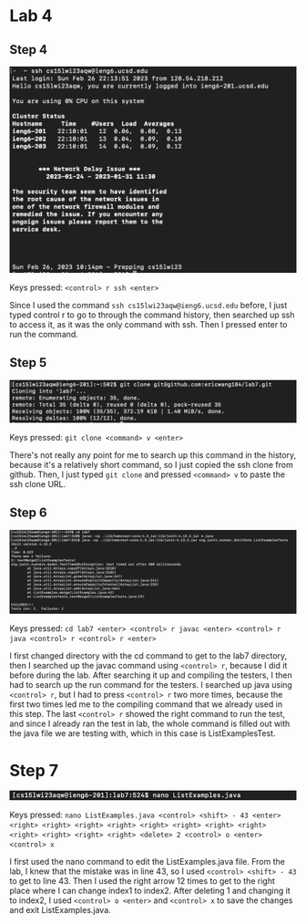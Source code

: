 # Lab 4

## Step 4

![Image](STEP4.png) 

Keys pressed: ```<control> r ssh <enter>```

Since I used the command ```ssh cs15lwi23aqw@ieng6.ucsd.edu``` before, I just typed control r to go to through the command history, then searched up ssh to access it, as it was the only command with ssh. Then I pressed enter to run the command. 

## Step 5
  
![Image](STEP5.png)
  
Keys pressed: ```git clone <command> v <enter>```
  
There's not really any point for me to search up this command in the history, because it's a relatively short command, so I just copied the ssh clone from github. Then, I just typed ```git clone``` and pressed ```<command> v``` to paste the ssh clone URL. 
  
## Step 6
  
![Image](STEP6.png) 
  
Keys pressed: ```cd lab7 <enter> <control> r javac <enter> <control> r java <control> r <control> r <enter>```
  
I first changed directory with the cd command to get to the lab7 directory, then I searched up the javac command using ```<control> r```, because I did it before during the lab. After searching it up and compiling the testers, I then had to search up the run command for the testers. I searched up java using ```<control> r```, but I had to press ```<control> r``` two more times, because the first two times led me to the compiling command that we already used in this step. The last ```<control> r``` showed the right command to run the test, and since I already ran the test in lab, the whole command is filled out with the java file we are testing with, which in this case is ListExamplesTest.

# Step 7
 
![Image](STEP7.png)

Keys pressed: ```nano ListExamples.java <control> <shift> - 43 <enter> <right> <right> <right> <right> <right> <right> <right> <right> <right> <right> <right> <right> <delete> 2 <control> o <enter> <control> x```
  
I first used the nano command to edit the ListExamples.java file. From the lab, I knew that the mistake was in line 43, so I used ```<control> <shift> - 43``` to get to line 43. Then I used the right arrow 12 times to get to the right place where I can change index1 to index2. After deleting 1 and changing it to index2, I used ```<control> o <enter>``` and ```<control> x``` to save the changes and exit ListExamples.java.


  

  
  
